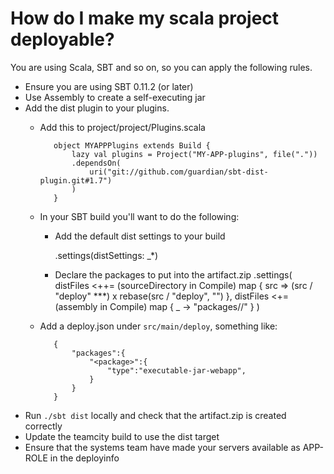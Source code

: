 <!--- prev:make-deployable next:cloud-deployable -->
How do I make my scala project deployable?
==========================================

You are using Scala, SBT and so on, so you can apply the following rules.

 * Ensure you are using SBT 0.11.2 (or later)
 * Use Assembly to create a self-executing jar
 * Add the dist plugin to your plugins.
   * Add this to project/project/Plugins.scala

			object MYAPPPlugins extends Build {
				lazy val plugins = Project("MY-APP-plugins", file("."))
				.dependsOn(
					uri("git://github.com/guardian/sbt-dist-plugin.git#1.7")
				)
			}

   * In your SBT build you'll want to do the following:
     * Add the default dist settings to your build

        .settings(distSettings: _*)

     * Declare the packages to put into the artifact.zip
       .settings(
         distFiles <++= (sourceDirectory in Compile) map { src => (src / "deploy" ***) x rebase(src / "deploy", "") },
         distFiles <+= (assembly in Compile) map { _ -> "packages/<package>/<jarfile>" }
       )


   * Add a deploy.json under `src/main/deploy`, something like:

			{
			    "packages":{
			        "<package>":{
			            "type":"executable-jar-webapp",
			        }
			    }
			}

 * Run `./sbt dist` locally and check that the artifact.zip is created correctly
 * Update the teamcity build to use the dist target
 * Ensure that the systems team have made your servers available as APP-ROLE in the deployinfo
